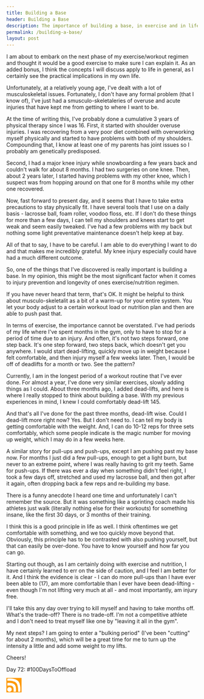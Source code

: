 ```yaml
---
title: Building a Base
header: Building a Base
description: The importance of building a base, in exercise and in life
permalink: /building-a-base/
layout: post
---
```


I am about to embark on the next phase of my exercise/workout regimen and thought it would be a good exercise to make sure I can explain it. As an added bonus, I think the concepts I will discuss apply to life in general, as I certainly see the practical implications in my own life.

Unfortunately, at a relatively young age, I've dealt with a lot of musculoskeletal issues. Fortunately, I don't have any formal problem (that I know of), I've just had a smusculo-skeletaleries of overuse and acute injuries that have kept me from getting to where I want to be.

At the time of writing this, I've probably done a cumulative 3 years of physical therapy since I was 16. First, it started with shoulder overuse injuries. I was recovering from a very poor diet combined with overworking myself physically and started to have problems with both of my shoulders. Compounding that, I know at least one of my parents has joint issues so I probably am genetically predisposed.

Second, I had a major knee injury while snowboarding a few years back and couldn't walk for about 8 months. I had two surgeries on one knee. Then, about 2 years later, I started having problems with my other knee, which I suspect was from hopping around on that one for 8 months while my other one recovered.

Now, fast forward to present day, and it seems that I have to take extra precautions to stay physically fit. I have several tools that I use on a daily basis - lacrosse ball, foam roller, voodoo floss, etc. If I don't do these things for more than a few days, I can tell my shoulders and knees start to get weak and seem easily tweaked. I've had a few problems with my back but nothing some light preventative maintenance doesn't help keep at bay.

All of that to say, I have to be careful. I am able to do everything I want to do and that makes me incredibly grateful. My knee injury especially could have had a much different outcome.

So, one of the things that I've discovered is really important is building a base. In my opinion, this might be the most significant factor when it comes to injury prevention and longevity of ones exercise/nutrition regimen.

If you have never heard that term, that's OK. It might be helpful to think about musculo-skeletalit as a bit of a warm-up for your entire system. You let your body adjust to a certain workout load or nutrition plan and then are able to push past that.

In terms of exercise, the importance cannot be overstated. I've had periods of my life where I've spent months in the gym, only to have to stop for a period of time due to an injury. And often, it's not two steps forward, one step back. It's one step forward, two steps back, which doesn't get you anywhere. I would start dead-lifting, quickly move up in weight because I felt comfortable, and then injury myself a few weeks later. Then, I would be off of deadlifts for a month or two. See the pattern?

Currently, I am in the longest period of a workout routine that I've ever done. For almost a year, I've done very similar exercises, slowly adding things as I could. About three months ago, I added dead-lifts, and here is where I really stopped to think about building a base. With my previous experiences in mind, I knew I could comfortably dead-lift 145.

And that's all I've done for the past three months, dead-lift wise. Could I dead-lift more right now? Yes. But I don't need to. I can tell my body is getting comfortable with the weight. And, I can do 10-12 reps for three sets comfortably, which some people indicate is the magic number for moving up weight, which I may do in a few weeks here.

A similar story for pull-ups and push-ups, except I am pushing past my base now. For months I just did a few pull-ups, enough to get a light burn, but never to an extreme point, where I was really having to grit my teeth. Same for push-ups. If there was ever a day when something didn't feel right, I took a few days off, stretched and used my lacrosse ball, and then got after it again, often dropping back a few reps and re-building my base.

There is a funny anecdote I heard one time and unfortunately I can't remember the source. But it was something like a sprinting coach made his athletes just walk (literally nothing else for their workouts) for something insane, like the first 30 days, or 3 months of their training.

I think this is a good principle in life as well. I think oftentimes we get comfortable with something, and we too quickly move beyond that. Obviously, this principle has to be contrasted with also pushing yourself, but that can easily be over-done. You have to know yourself and how far you can go.

Starting out though, as I am certainly doing with exercise and nutrition, I have certainly learned to err on the side of caution, and I feel I am better for it. And I think the evidence is clear - I can do more pull-ups than I have ever been able to (17), am more comfortable than I ever have been dead-lifting - even though I'm not lifting very much at all - and most importantly, am injury free.

I'll take this any day over trying to kill myself and having to take months off. What's the trade-off? There is no trade-off. I'm not a competitive athlete and I don't need to treat myself like one by "leaving it all in the gym".

My next steps? I am going to enter a "bulking period" (I've been "cutting" for about 2 months), which will be a great time for me to turn up the intensity a little and add some weight to my lifts.

Cheers!

Day 72: #100DaysToOffload

<a href="https://rmooreblog.netlify.app/feed.xml"><img src="/assets/images/rss_feed.jpg" style="opacity:1;" width="40"/></a>
